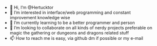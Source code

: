 - 👋 Hi, I’m @Hertucktor
- 👀 I’m interested in interface/web programming and constant improvement knowledge wise
- 🌱 I’m currently learning to be a better programmer and person
- 💞️ I’m looking to collaborate on all kinds of nerdy projects preferable on magic the gathering or dungeons and dragons related stuff  
- 📫 How to reach me is easy, via github dm if possible or my e-mail 

<!---
Hertucktor/Hertucktor is a ✨ special ✨ repository because its `README.md` (this file) appears on your GitHub profile.
You can click the Preview link to take a look at your changes.
--->
